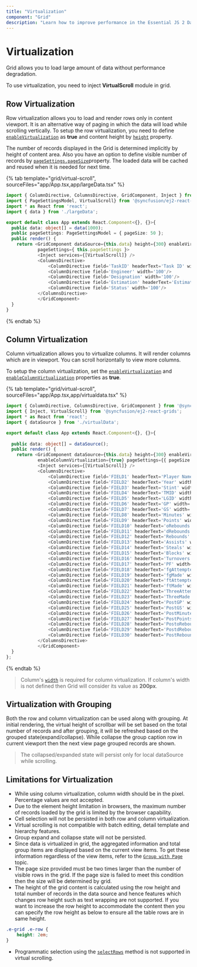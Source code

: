 ```yaml
---
title: "Virtualization"
component: "Grid"
description: "Learn how to improve performance in the Essential JS 2 DataGrid control by using row and column virtualization and grouping with virtualization. Also learn about the limitations of virtualization."
---
```


# Virtualization

Grid allows you to load large amount of data without performance degradation.

To use virtualization, you need to inject **VirtualScroll** module in grid.

## Row Virtualization

Row virtualization allows you to load and render rows only in content viewport.
It is an alternative way of paging in which the data will load while scrolling vertically.
To setup the row virtualization, you need to define
[`enableVirtualization`](../api/grid/#enablevirtualization) as **true** and
content height by [`height`](../api/grid/#height) property.

The number of records displayed in the Grid is determined implicitly by height of content area. Also you have an option to define visible number of records by [`pageSettings.pageSize`](../api/grid/pageSettingsModel/#pagesize)property.
The loaded data will be cached and reused when it is needed for next time.

{% tab template="grid/virtual-scroll", sourceFiles="app/App.tsx,app/largeData.tsx" %}

```typescript
import { ColumnDirective, ColumnsDirective, GridComponent, Inject } from '@syncfusion/ej2-react-grids';
import { PageSettingsModel, VirtualScroll} from '@syncfusion/ej2-react-grids';
import * as React from 'react';
import { data } from './largeData';

export default class App extends React.Component<{}, {}>{
  public data: object[] = data(1000);
  public pageSettings: PageSettingsModel = { pageSize: 50 };
  public render() {
    return <GridComponent dataSource={this.data} height={300} enableVirtualization={true}
            pageSettings={ this.pageSettings }>
            <Inject services={[VirtualScroll]} />
            <ColumnsDirective>
                <ColumnDirective field='TaskID' headerText='Task ID' width='70' textAlign='Right'/>
                <ColumnDirective field='Engineer' width='100'/>
                <ColumnDirective field='Designation' width='100'/>
                <ColumnDirective field='Estimation' headerText='Estimation' textAlign='Right' width='100'/>
                <ColumnDirective field='Status' width='100'/>
            </ColumnsDirective>
            </GridComponent>
  }
}
```

{% endtab %}

## Column Virtualization

Column virtualization allows you to virtualize columns. It will render columns which are in viewport.
You can scroll horizontally to view more columns.

To setup the column virtualization, set the [`enableVirtualization`](../api/grid/#enablevirtualization) and [`enableColumnVirtualization`](../api/grid/#enablecolumnvirtualization) properties as **true**.

{% tab template="grid/virtual-scroll", sourceFiles="app/App.tsx,app/virtualdata.tsx" %}

```typescript
import { ColumnDirective, ColumnsDirective, GridComponent } from '@syncfusion/ej2-react-grids';
import { Inject, VirtualScroll} from '@syncfusion/ej2-react-grids';
import * as React from 'react';
import { dataSource } from './virtualData';

export default class App extends React.Component<{}, {}>{
  
  public data: object[] = dataSource();
  public render() {
    return <GridComponent dataSource={this.data} height={300} enableVirtualization={true}
            enableColumnVirtualization={true} pageSettings={{ pageSize: 50 }}>
            <Inject services={[VirtualScroll]} />
            <ColumnsDirective>
                <ColumnDirective field='FIELD1' headerText='Player Name' width='140'/>
                <ColumnDirective field='FIELD2' headerText='Year' width='120' textAlign='Right'/>
                <ColumnDirective field='FIELD3' headerText='Stint' width='120' textAlign='Right'/>
                <ColumnDirective field='FIELD4' headerText='TMID' width='120' textAlign='Right'/>
                <ColumnDirective field='FIELD5' headerText='LGID' width='120' textAlign='Right'/>
                <ColumnDirective field='FIELD6' headerText='GP' width='120' textAlign='Right'/>
                <ColumnDirective field='FIELD7' headerText='GS' width='120' textAlign='Right'/>
                <ColumnDirective field='FIELD8' headerText='Minutes' width='120' textAlign='Right'/>
                <ColumnDirective field='FIELD9' headerText='Points' width='120' textAlign='Right'/>
                <ColumnDirective field='FIELD10' headerText='oRebounds' width='130' textAlign='Right'/>
                <ColumnDirective field='FIELD11' headerText='dRebounds' width='130' textAlign='Right'/>
                <ColumnDirective field='FIELD12' headerText='Rebounds' width='120' textAlign='Right'/>
                <ColumnDirective field='FIELD13' headerText='Assists' width='120' textAlign='Right'/>
                <ColumnDirective field='FIELD14' headerText='Steals' width='120' textAlign='Right'/>
                <ColumnDirective field='FIELD15' headerText='Blocks' width='120' textAlign='Right'/>
                <ColumnDirective field='FIELD16' headerText='Turnovers' width='130' textAlign='Right'/>
                <ColumnDirective field='FIELD17' headerText='PF' width='130' textAlign='Right'/>
                <ColumnDirective field='FIELD18' headerText='fgAttempted' width='150' textAlign='Right'/>
                <ColumnDirective field='FIELD19' headerText='fgMade' width='120' textAlign='Right'/>
                <ColumnDirective field='FIELD20' headerText='ftAttempted' width='150' textAlign='Right'/>
                <ColumnDirective field='FIELD21' headerText='ftMade' width='120' textAlign='Right'/>
                <ColumnDirective field='FIELD22' headerText='ThreeAttempted' width='150' textAlign='Right'/>
                <ColumnDirective field='FIELD23' headerText='ThreeMade' width='130' textAlign='Right'/>
                <ColumnDirective field='FIELD24' headerText='PostGP' width='120' textAlign='Right'/>
                <ColumnDirective field='FIELD25' headerText='PostGS' width='120' textAlign='Right'/>
                <ColumnDirective field='FIELD26' headerText='PostMinutes' width='120' textAlign='Right'/>
                <ColumnDirective field='FIELD27' headerText='PostPoints' width='130' textAlign='Right'/>
                <ColumnDirective field='FIELD28' headerText='PostoRebounds' width='130' textAlign='Right'/>
                <ColumnDirective field='FIELD29' headerText='PostdRebounds' width='130' textAlign='Right'/>
                <ColumnDirective field='FIELD30' headerText='PostRebounds' width='130' textAlign='Right'/>
            </ColumnsDirective>
            </GridComponent>
  }
};
```

{% endtab %}

> Column's [`width`](../api/grid/column/#width) is required for column virtualization.
If column's width is not defined then Grid will consider its value as **200px**.

## Virtualization with Grouping

Both the row and column virtualization can be used along with grouping. At initial rendering, the virtual height of scrollbar will be set based on the total number of records and after grouping, it will be refreshed based on the grouped state(expand/collapse). While collapse the group caption row in current viewport then the next view page grouped records are shown.

> The collapsed/expanded state will persist only for local dataSource while scrolling.

## Limitations for Virtualization

* While using column virtualization, column width should be in the pixel. Percentage values are not accepted.
* Due to the element height limitation in browsers, the maximum number of records loaded by the grid is limited by the browser capability.
* Cell selection will not be persisted in both row and column virtualization.
* Virtual scrolling is not compatible with batch editing, detail template and hierarchy features.
* Group expand and collapse state will not be persisted.
* Since data is virtualized in grid, the aggregated information and total group items are displayed based on the current view items. To get these information regardless of the view items, refer to the [`Group with Page`](./grouping/#group-with-paging) topic.
* The page size provided must be two times larger than the number of visible rows in the grid.
If the page size is failed to meet this condition then the size will be determined by grid.
* The height of the grid content is calculated using the row height and
total number of records in the data source and hence features which changes row height such as text wrapping are not supported.
If you want to increase the row height to accommodate the content then
you can specify the row height as below to ensure all the table rows are in same height.

```css
.e-grid .e-row {
    height: 2em;
}
```

* Programmatic selection using the [`selectRows`](../api/grid/#selectrows) method is not supported in virtual scrolling.
